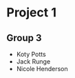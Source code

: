# Project 1
## Group 3
<ul>
  <li>Koty Potts</li>
  <li>Jack Runge</li>
  <li>Nicole Henderson</li>
</ul>
